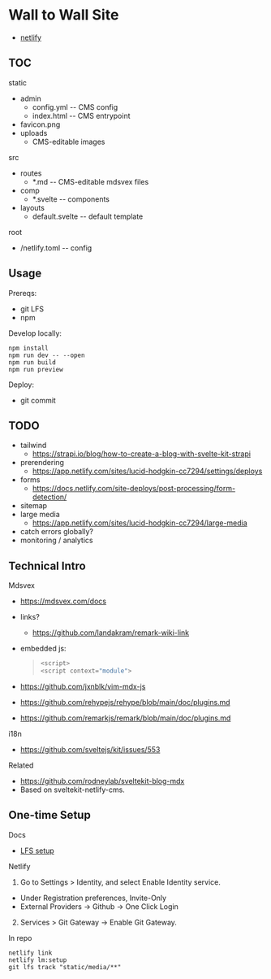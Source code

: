 # Wall to Wall Site

- [netlify](https://app.netlify.com/sites/lucid-hodgkin-cc7294/overview)

## TOC

static
- admin
    - config.yml -- CMS config
    - index.html -- CMS entrypoint
- favicon.png
- uploads
    - CMS-editable images

src
- routes
    - *.md -- CMS-editable mdsvex files
- comp
    - *.svelte -- components
- layouts
    - default.svelte -- default template

root
- /netlify.toml -- config

## Usage

Prereqs:
- git LFS
- npm

Develop locally:

```
npm install
npm run dev -- --open
npm run build
npm run preview
```

Deploy:

- git commit

## TODO

- tailwind
    - https://strapi.io/blog/how-to-create-a-blog-with-svelte-kit-strapi
- prerendering
    - https://app.netlify.com/sites/lucid-hodgkin-cc7294/settings/deploys
- forms
    - https://docs.netlify.com/site-deploys/post-processing/form-detection/
- sitemap
- large media
    - https://app.netlify.com/sites/lucid-hodgkin-cc7294/large-media
- catch errors globally?
- monitoring / analytics

## Technical Intro

Mdsvex
- <https://mdsvex.com/docs>
- links?
    - https://github.com/landakram/remark-wiki-link
- embedded js:

    > ```js exec
    > <script>
    > <script context="module">

- https://github.com/jxnblk/vim-mdx-js

- <https://github.com/rehypejs/rehype/blob/main/doc/plugins.md>
- <https://github.com/remarkjs/remark/blob/main/doc/plugins.md>

i18n
- https://github.com/sveltejs/kit/issues/553

Related
- https://github.com/rodneylab/sveltekit-blog-mdx
- Based on sveltekit-netlify-cms.

## One-time Setup

Docs
- [LFS setup](https://docs.netlify.com/large-media/setup/)

Netlify
1. Go to Settings > Identity, and select Enable Identity service.

  - Under Registration preferences, Invite-Only
  - External Providers -> Github -> One Click Login

2. Services > Git Gateway -> Enable Git Gateway. 

In repo

    netlify link
    netlify lm:setup
    git lfs track "static/media/**"
